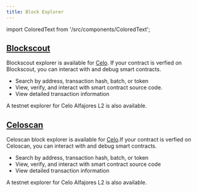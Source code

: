 ```yaml
---
title: Block Explorer
---
```

import ColoredText from '/src/components/ColoredText';



## [Blockscout](https://celo.blockscout.com)

Blockscout explorer is available for <ColoredText>[Celo](https://explorer.celo.org/mainnet/blocks)</ColoredText>. If your contract is verfied on Blockscout, you can interact with and debug smart contracts.

- Search by address, transaction hash, batch, or token
- View, verify, and interact with smart contract source code.
- View detailed transaction information
  
A testnet explorer for Celo Alfajores L2 is also available.

## [Celoscan](https://celoscan.io/)

Celoscan block explorer is available for <ColoredText>[Celo](https://celoscan.io/)</ColoredText>.If your contract is verfied on Celoscan, you can interact with and debug smart contracts.

- Search by address, transaction hash, batch, or token
- View, verify, and interact with smart contract source code
- View detailed transaction information

A testnet explorer for Celo Alfajores L2  is also available.